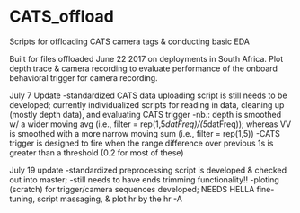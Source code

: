 # CATS_offload
Scripts for offloading CATS camera tags &amp; conducting basic EDA

Built for files offloaded June 22 2017 on deployments in South Africa.  Plot depth trace & camera recording to evaluate performance of the onboard behavioral trigger for camera recording.  

July 7 Update
-standardized CATS data uploading script is still needs to be developed; currently individualized scripts for reading in data, cleaning up (mostly depth data), and evaluating CATS trigger
-nb.: depth is smoothed w/ a wider moving avg (i.e., filter = rep(1,5*datFreq)/(5*datFreq)); whereas VV is smoothed with a more narrow moving sum (i.e., filter = rep(1,5))
-CATS trigger is designed to fire when the range difference over previous 1s is greater than a threshold (0.2 for most of these)

July 19 update
-standardized preprocessing script is developed & checked out into master; 
-still needs to have ends trimming functionality!!
-ploting (scratch) for trigger/camera sequences developed; NEEDS HELLA fine-tuning, script massaging, & plot hr by the hr
-A